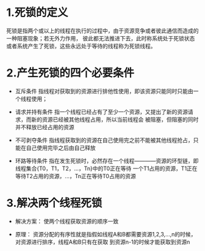 # 1.死锁的定义

死锁是指两个或以上的线程在执行的过程中，由于资源竞争或者彼此通信而造成的一种阻塞现象；若无外力作用，
彼此都无法推进下去，此时称系统处于死锁状态或者系统产生了死锁，这些永远处于等待的线程称为死锁线程。

# 2.产生死锁的四个必要条件
- 互斥条件
指线程对获取到的资源进行排他性使用，即该资源只能同时只能由一个线程使用；

- 请求并持有条件
指一个线程已经占有了至少一个资源，又提出了新的资源请求，而新的资源已经被其他线程占用，所以当前线程会
被阻塞，但阻塞的同时并不释放已经占用的资源

- 不可剥夺条件
指线程获取到的资源在自己使用完之前不能被其他线程抢占，只能在自己使用完毕之后由自己释放

- 环路等待条件
指在发生死锁时，必然存在一个线程————资源的环型链，即线程集合{T0，T1，T2，...，Tn}中的T0正在等待
一个T1占用的资源，T1正在等待T2占用的资源，...，Tn正在等待T0占用的资源

# 3.解决两个线程死锁
- 解决方案：
使两个线程获取资源的顺序一致

- 原理：
资源分配的有序性就是指假如线程A和B都需要资源1,2,3,...,n的时候，对资源进行排序，线程A和B只有在获取
到资源n-1的时候才能获取到资源n